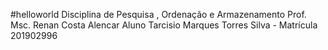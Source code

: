 #helloworld
Disciplina de Pesquisa , Ordenação e Armazenamento
Prof. Msc. Renan Costa Alencar
Aluno Tarcisio Marques Torres Silva - Matrícula 201902996
